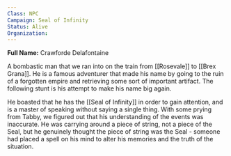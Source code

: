 ```yaml
---
Class: NPC
Campaign: Seal of Infinity
Status: Alive
Organization:
---
```

**Full Name:** Crawforde Delafontaine

A bombastic man that we ran into on the train from [[Rosevale]] to [[Brex Grana]]. He is a famous adventurer that made his name by going to the ruin of a forgotten empire and retrieving some sort of important artifact. The following stunt is his attempt to make his name big again.

He boasted that he has the [[Seal of Infinity]] in order to gain attention, and is a master of speaking without saying a single thing. With some prying from Tabby, we figured out that his understanding of the events was inaccurate. He was carrying around a piece of string, not a piece of the Seal, but he genuinely thought the piece of string was the Seal - someone had placed a spell on his mind to alter his memories and the truth of the situation.